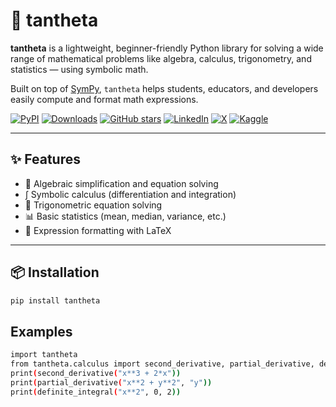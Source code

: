 # 🧮 tantheta

**tantheta** is a lightweight, beginner-friendly Python library for solving a wide range of mathematical problems like algebra, calculus, trigonometry, and statistics — using symbolic math.

Built on top of [SymPy](https://www.sympy.org/), `tantheta` helps students, educators, and developers easily compute and format math expressions.

[![PyPI](https://img.shields.io/pypi/v/tantheta.svg?style=flat&color=blue)](https://pypi.org/project/tantheta/)
[![Downloads](https://static.pepy.tech/badge/tantheta)](https://pepy.tech/project/tantheta)
[![GitHub stars](https://img.shields.io/github/stars/ayushparwal/tantheta?style=flat&logo=github)](https://github.com/ayushparwal/tantheta/stargazers)
[![LinkedIn](https://img.shields.io/badge/LinkedIn-%230077B5.svg?style=flat&logo=linkedin&logoColor=white)](https://www.linkedin.com/in/ayush-parwal-797a79255/)
[![X](https://img.shields.io/badge/X-%23000000.svg?style=flat&logo=X&logoColor=white)](https://x.com/ayushparwal2004)
[![Kaggle](https://img.shields.io/badge/Kaggle-%2312100E.svg?style=flat&logo=kaggle&logoColor=white)](https://kaggle.com/ayushparwal)


---

## ✨ Features

- 🔢 Algebraic simplification and equation solving
- ∫ Symbolic calculus (differentiation and integration)
- 📐 Trigonometric equation solving
- 📊 Basic statistics (mean, median, variance, etc.)
- 🧠 Expression formatting with LaTeX

---

## 📦 Installation

```bash
pip install tantheta
```


## Examples 

```bash
import tantheta
from tantheta.calculus import second_derivative, partial_derivative, definite_integral
print(second_derivative("x**3 + 2*x"))
print(partial_derivative("x**2 + y**2", "y"))
print(definite_integral("x**2", 0, 2))
```

